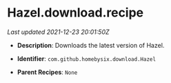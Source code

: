 # Hazel.download.recipe

_Last updated 2021-12-23 20:01:50Z_

- **Description**: Downloads the latest version of Hazel.

- **Identifier**: `com.github.homebysix.download.Hazel`

- **Parent Recipes**: `None`
